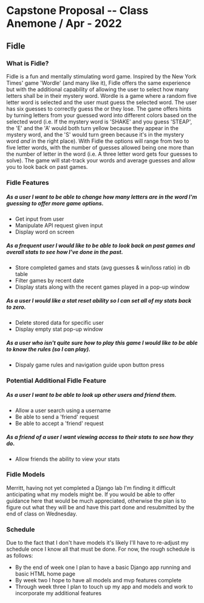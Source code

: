 # **Capstone Proposal -- Class Anemone / Apr - 2022**
## Fidle
### What is Fidle?
Fidle is a fun and mentally stimulating word game. Inspired by the New York Times' game 'Wordle' (and many like it), Fidle offers the same experience but with the additional capability of allowing the user to select how many letters shall be in their mystery word. Wordle is a game where a random five letter word is selected and the user must guess the selected word. The user has six guesses to correctly guess the or they lose. The game offers hints by turning letters from your guessed word into different colors based on the selected word (i.e. If the mystery word is 'SHAKE' and you guess 'STEAP', the 'E' and the 'A' would both turn yellow because they appear in the mystery word, and the 'S' would turn green because it's in the mystery word *and* in the right place). With Fidle the options will range from two to five letter words, with the number of guesses allowed being one more than the number of letter in the word (i.e. A three letter word gets four guesses to solve). The game will stat-track your words and average guesses and allow you to look back on past games.
### Fidle Features
##### As a user I want to be able to change how many letters are in the word I'm guessing to offer more game options.
 - Get input from user
 - Manipulate API request given input
 - Display word on screen
##### As a frequent user I would like to be able to look back on past games and overall stats to see how I've done in the past.
 - Store completed games and stats (avg guesses & win/loss ratio) in db table
 - Filter games by recent date
 - Display stats along with the recent games played in a pop-up window
##### As a user I would like a stat reset ability so I can set all of my stats back to zero.
 - Delete stored data for specific user
 - Display empty stat pop-up window
##### As a user who isn't quite sure how to play this game I would like to be able to know the rules (so I can play).
 - Dispaly game rules and navigation guide upon button press
### Potential Additional Fidle Feature
##### As a user I want to be able to look up other users and friend them.
 - Allow a user search using a username
 - Be able to send a 'friend' request
 - Be able to accept a 'friend' request
##### As a friend of a user I want viewing access to their stats to see how they do.
 - Allow friends the ability to view your stats
### Fidle Models
Merritt, having not yet completed a Django lab I'm finding it difficult anticipating what my models might be. If you would be able to offer guidance here that would be much appreciated, otherwise the plan is to figure out what they will be and have this part done and resubmitted by the end of class on Wednesday.
### Schedule
Due to the fact that I don't have models it's likely I'll have to re-adjust my schedule once I know all that must be done. For now, the rough schedule is as follows:
 - By the end of week one I plan to have a basic Django app running and basic HTML home page
 - By week two I hope to have all models and mvp features complete
 - Through week three I plan to touch up my app and models and work to incorporate my additional features